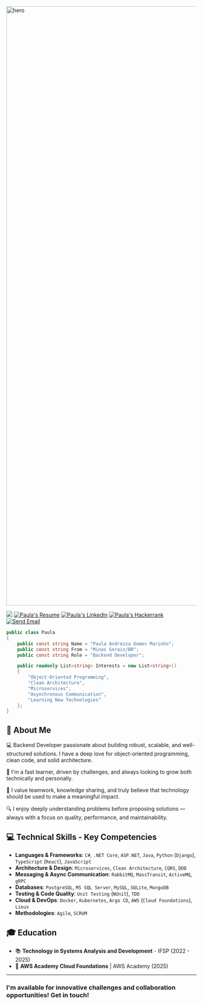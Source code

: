 <img width="4904" height="1580" alt="hero" src="https://github.com/user-attachments/assets/42db2485-2460-4d32-a6a3-825714fdc9ec" />

![](https://komarev.com/ghpvc/?username=paulaandrezza&style=for-the-badge&label=PROFILE+VIEWS)
<a href="./cv/CV - Paula Marinho.pdf" target="_blank">
<img src="https://img.shields.io/badge/-Download%20My%20Resume%20(pt_BR)-%23333?style=for-the-badge&logo=webb&logoColor=white" target="_blank" alt="Paula's Resume"></a>
<a href="https://www.linkedin.com/in/paula-andrezza/" target="_blank"><img src="https://img.shields.io/badge/-LinkedIn-%230077B5?style=for-the-badge&logo=linkedin&logoColor=white"  alt="Paula's Linkedin" target="_blank"></a>
<a href="https://www.hackerrank.com/paulaandrezza25" target="_blank"><img src="https://img.shields.io/badge/-Hacker%20Rank-%eab676?style=for-the-badge&logo=hackerrank&logoColor=white"  alt="Paula's Hackerrank" target="_blank"></a>
<a href="mailto:paulaandrezza25@gmail.com" target="_blank">
<img src="https://img.shields.io/badge/-Email-800080?style=for-the-badge&logo=gmail&logoColor=white" alt="Send Email">
</a>

```csharp
public class Paula
{
    public const string Name = "Paula Andrezza Gomes Marinho";
    public const string From = "Minas Gerais/BR";
    public const string Role = "Backend Developer";

    public readonly List<string> Interests = new List<string>()
    {
        "Object-Oriented Programming",
        "Clean Architecture",
        "Microservices",
        "Asynchronous Communication",
        "Learning New Technologies"
    };
}
```

## 🎯 About Me

💻 Backend Developer passionate about building robust, scalable, and well-structured solutions. I have a deep love for object-oriented programming, clean code, and solid architecture.

🚀 I'm a fast learner, driven by challenges, and always looking to grow both technically and personally.

🤝 I value teamwork, knowledge sharing, and truly believe that technology should be used to make a meaningful impact.

🔍 I enjoy deeply understanding problems before proposing solutions — always with a focus on quality, performance, and maintainability.

## 💻 Technical Skills - Key Competencies

- **Languages & Frameworks**: `C#`, `.NET Core`, `ASP.NET`, `Java`, `Python` (`Django`), `TypeScript` (`React`), `JavaScript`
- **Architecture & Design**: `Microservices`, `Clean Architecture`, `CQRS`, `DDD`
- **Messaging & Async Communication**: `RabbitMQ`, `MassTransit`, `ActiveMQ`, `gRPC`
- **Databases**: `PostgreSQL`, `MS SQL Server`, `MySQL`, `SQLite`, `MongoDB`
- **Testing & Code Quality**: `Unit Testing` (`NUnit`), `TDD`
- **Cloud & DevOps**: `Docker`, `Kubernetes`, `Argo CD`, `AWS` (`Cloud Foundations`), `Linux`
- **Methodologies**: `Agile`, `SCRUM`

## 🎓 Education

- 📚 **Technology in Systems Analysis and Development** - IFSP (2022 - 2025)
- 🏅 **AWS Academy Cloud Foundations** | AWS Academy (2025)

---

### **I'm available for innovative challenges and collaboration opportunities! Get in touch!**
